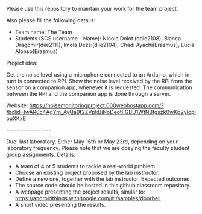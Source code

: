 Please use this repository to maintain your work for the team project.

Also please fill the following details:

- Team name: The Team
- Students (SCS username - Name): Nicole Dolot (ddie2108), Bianca Dragomir(diie2111), Imola Dezsi(diie2104), Chadi Ayachi(Erasmus), Lucia Alonso(Erasmus)

Project idea:

Get the noise level using a microphone connected to an Arduino, which in turn is connected to RPI. Show the noise level received by the RPI from the sensor on a companion app, whenever it is requested.
The communication between the RPI and the companion app is done through a server.

Website:
https://noisemonitoringproject.000webhostapp.com/?fbclid=IwAR0c4AgYm_AyQa9f2ZVpkBjNoDeotFGBU1WtNBtgszk0wKp2yIopiouXKxE

=============

Due: last laboratory.
	Either May 16th or May 23rd, depending on your laboratory frequency.
	Please note that we are obeying the faculty student group assignments.
Details:
- A team of 4 or 5 students to tackle a real-world problem.
- Choose an existing project proposed by the lab instructor.
- Define a new one, together with the lab instructor.
Expected outcome:
- The source code should be hosted in this github classroom repository.
- A webpage presenting the project results, similar to:
	https://androidthings.withgoogle.com/#!/samples/doorbell
- A short video presenting the results.

